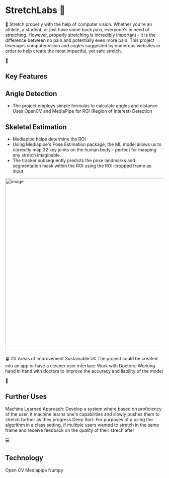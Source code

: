 # StretchLabs 🤸 

🏁 Stretch properly with the help of computer vision.
Whether you're an athlete, a student, or just have some back pain, everyone's in need of stretching. However, properly stretching is incredibly important - it is the difference between no pain and potentially even more pain. This project leverages computer vision and angles suggested by numerous websites in order to help create the most impactful, yet safe stretch. 

🔑 
## Key Features
## Angle Detection
* The project employs simple formulas to calculate angles and distance
Uses OpenCV and MediaPipe for ROI (Region of Interest) Detection

## Skeletal Estimation
* Mediapipe helps determine the ROI 
* Using Mediapipe's Pose Estimation package, the ML model allows us to correctly map 32 key joints on the human body - perfect for mapping any stretch imaginable.
* The tracker subsequently predicts the pose landmarks and segmentation mask within the ROI using the ROI-cropped frame as input.

<img width="550" alt="image" src="https://github.com/AggieSportsAnalytics/StretchLabs/assets/66052866/ee665bc0-0e19-4663-a4ec-45415f4f62b0">

🪴 ## Areas of Improvement
Sustainable UI: The project could be created into an app or have a cleaner user interface
Work with Doctors: Working hand in hand with doctors to improve the accuracy and liability of the model

🚀
## Further Uses
Machine Learned Approach: Develop a system where based on proficiency of the user, it machine learns one's capabilities and slowly pushes them to stretch further as they progress
Deep Sort: For purposes of a using the algorithm in a class setting, if multiple users wanted to stretch in the same frame and receive feedback on the quality of their strech after

💻  
## Technology
Open CV
Mediapipe
Numpy
